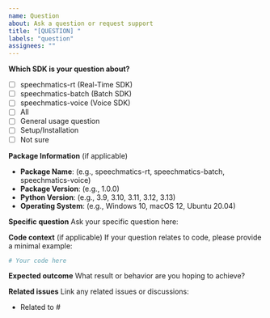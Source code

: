```yaml
---
name: Question
about: Ask a question or request support
title: "[QUESTION] "
labels: "question"
assignees: ""
---
```


**Which SDK is your question about?**

- [ ] speechmatics-rt (Real-Time SDK)
- [ ] speechmatics-batch (Batch SDK)
- [ ] speechmatics-voice (Voice SDK)
- [ ] All
- [ ] General usage question
- [ ] Setup/Installation
- [ ] Not sure

**Package Information** (if applicable)

- **Package Name**: (e.g., speechmatics-rt, speechmatics-batch, speechmatics-voice)
- **Package Version**: (e.g., 1.0.0)
- **Python Version**: (e.g., 3.9, 3.10, 3.11, 3.12, 3.13)
- **Operating System**: (e.g., Windows 10, macOS 12, Ubuntu 20.04)

**Specific question**
Ask your specific question here:

**Code context** (if applicable)
If your question relates to code, please provide a minimal example:

```python
# Your code here
```

**Expected outcome**
What result or behavior are you hoping to achieve?

**Related issues**
Link any related issues or discussions:

- Related to #
